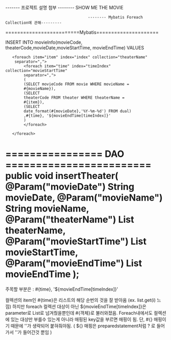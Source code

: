 

 ------- 프로젝트 설명 첨부 --------
SHOW ME THE MOVIE







                                        -------- Mybatis Foreach Collection에 관해---------


=========================Mybatis=====================

  <insert id="insertTheater">
       INSERT INTO
       movieInfo(movieCode, theaterCode,movieDate,movieStartTime, movieEndTime)
       VALUES 
 
       <foreach item="item" index="index" collection="theaterName"
        separator=",">
            <foreach item="time" index="timeIndex" collection="movieStartTime"
            separator=",">
            (
            (SELECT movieCode FROM movie WHERE movieName =
            #{movieName}),
            (SELECT
            theaterCode FROM theater WHERE theaterName =
            #{item}),
            (SELECT
            date_format(#{movieDate},'%Y-%m-%d') FROM dual)
            ,#{time}, '${movieEndTime[timeIndex]}'
            )
            </foreach>
            
       </foreach>

   </insert>
   
   ================  DAO  ========================
         public void insertTheater(
                  @Param("movieDate") String movieDate, 
                  @Param("movieName") String movieName, 
                  @Param("theaterName") List<String> theaterName,
                  @Param("movieStartTime") List<String> movieStartTime, 
                  @Param("movieEndTime") List<String> movieEndTime
       );
   ================================================
 
 
   주목할 부분은 :  #{time}, '${movieEndTime[timeIndex]}' 
   
   컬렉션의 item인 #{time}은 리스트의 해당 순번의 것을 잘 받아옴 (ex.  list.get(i) 느낌)
   하지만 foreach 컬렉션 대상이 아닌 ${movieEndTime[timeIndex]}은 parameter로 List로 넘겨줬을뿐인데
   #{객체}로 불러와졌음.  Foreach내에서도 컬렉션에 있는 대상만 부를수 있는게 아니라 매핑된 key값을 부르면
   매핑이 됨. 단,  #{} 매핑이기 때문에  ''가 생략되어 붙혀줘야됨. 
   (  ${} 매핑은   preparedstatement처럼 ? 로 들어가서 ''가 들어간것 뿐임  )
   
   
   
   
   
   
